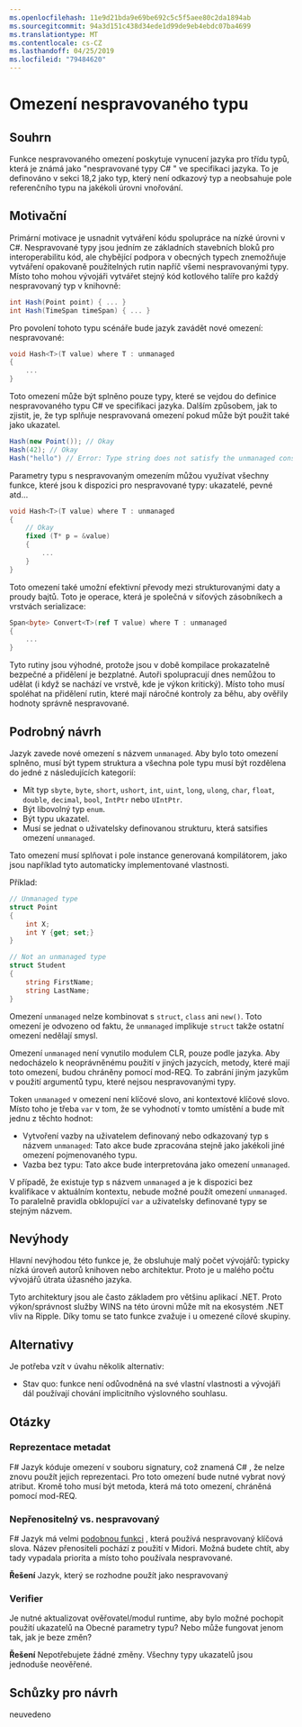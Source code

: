 ```yaml
---
ms.openlocfilehash: 11e9d21bda9e69be692c5c5f5aee80c2da1894ab
ms.sourcegitcommit: 94a3d151c438d34ede1d99de9eb4ebdc07ba4699
ms.translationtype: MT
ms.contentlocale: cs-CZ
ms.lasthandoff: 04/25/2019
ms.locfileid: "79484620"
---
```

# <a name="unmanaged-type-constraint"></a>Omezení nespravovaného typu

## <a name="summary"></a>Souhrn
[summary]: #summary

Funkce nespravovaného omezení poskytuje vynucení jazyka pro třídu typů, která je známá jako "nespravované typy C# " ve specifikaci jazyka.  To je definováno v sekci 18,2 jako typ, který není odkazový typ a neobsahuje pole referenčního typu na jakékoli úrovni vnořování.  

## <a name="motivation"></a>Motivační
[motivation]: #motivation

Primární motivace je usnadnit vytváření kódu spolupráce na nízké úrovni v C#. Nespravované typy jsou jedním ze základních stavebních bloků pro interoperabilitu kód, ale chybějící podpora v obecných typech znemožňuje vytváření opakovaně použitelných rutin napříč všemi nespravovanými typy. Místo toho mohou vývojáři vytvářet stejný kód kotlového talíře pro každý nespravovaný typ v knihovně:

```csharp
int Hash(Point point) { ... } 
int Hash(TimeSpan timeSpan) { ... } 
```

Pro povolení tohoto typu scénáře bude jazyk zavádět nové omezení: nespravované:

```csharp
void Hash<T>(T value) where T : unmanaged
{
    ...
}
```

Toto omezení může být splněno pouze typy, které se vejdou do definice nespravovaného typu C# ve specifikaci jazyka. Dalším způsobem, jak to zjistit, je, že typ splňuje nespravovaná omezení pokud může být použit také jako ukazatel. 

```csharp
Hash(new Point()); // Okay 
Hash(42); // Okay
Hash("hello") // Error: Type string does not satisfy the unmanaged constraint
```

Parametry typu s nespravovaným omezením můžou využívat všechny funkce, které jsou k dispozici pro nespravované typy: ukazatelé, pevné atd... 

```csharp
void Hash<T>(T value) where T : unmanaged
{
    // Okay
    fixed (T* p = &value) 
    { 
        ...
    }
}
```

Toto omezení také umožní efektivní převody mezi strukturovanými daty a proudy bajtů. Toto je operace, která je společná v síťových zásobníkech a vrstvách serializace:

```csharp
Span<byte> Convert<T>(ref T value) where T : unmanaged 
{
    ...
}
```

Tyto rutiny jsou výhodné, protože jsou v době kompilace prokazatelně bezpečné a přidělení je bezplatné.  Autoři spolupracují dnes nemůžou to udělat (i když se nachází ve vrstvě, kde je výkon kritický).  Místo toho musí spoléhat na přidělení rutin, které mají náročné kontroly za běhu, aby ověřily hodnoty správně nespravované.

## <a name="detailed-design"></a>Podrobný návrh
[design]: #detailed-design

Jazyk zavede nové omezení s názvem `unmanaged`. Aby bylo toto omezení splněno, musí být typem struktura a všechna pole typu musí být rozdělena do jedné z následujících kategorií:

- Mít typ `sbyte`, `byte`, `short`, `ushort`, `int`, `uint`, `long`, `ulong`, `char`, `float`, `double`, `decimal`, `bool`, `IntPtr` nebo `UIntPtr`.
- Být libovolný typ `enum`.
- Být typu ukazatel.
- Musí se jednat o uživatelsky definovanou strukturu, která satsifies omezení `unmanaged`.

Tato omezení musí splňovat i pole instance generovaná kompilátorem, jako jsou například tyto automaticky implementované vlastnosti. 

Příklad:

```csharp
// Unmanaged type
struct Point 
{ 
    int X;
    int Y {get; set;}
}

// Not an unmanaged type
struct Student 
{ 
    string FirstName;
    string LastName;
}
``` 

Omezení `unmanaged` nelze kombinovat s `struct`, `class` ani `new()`. Toto omezení je odvozeno od faktu, že `unmanaged` implikuje `struct` takže ostatní omezení nedělají smysl.

Omezení `unmanaged` není vynutilo modulem CLR, pouze podle jazyka. Aby nedocházelo k neoprávněnému použití v jiných jazycích, metody, které mají toto omezení, budou chráněny pomocí mod-REQ. To zabrání jiným jazykům v použití argumentů typu, které nejsou nespravovanými typy.

Token `unmanaged` v omezení není klíčové slovo, ani kontextové klíčové slovo. Místo toho je třeba `var` v tom, že se vyhodnotí v tomto umístění a bude mít jednu z těchto hodnot:

- Vytvoření vazby na uživatelem definovaný nebo odkazovaný typ s názvem `unmanaged`: Tato akce bude zpracována stejně jako jakékoli jiné omezení pojmenovaného typu. 
- Vazba bez typu: Tato akce bude interpretována jako omezení `unmanaged`.

V případě, že existuje typ s názvem `unmanaged` a je k dispozici bez kvalifikace v aktuálním kontextu, nebude možné použít omezení `unmanaged`. To paralelně pravidla obklopující `var` a uživatelsky definované typy se stejným názvem. 

## <a name="drawbacks"></a>Nevýhody
[drawbacks]: #drawbacks

Hlavní nevýhodou této funkce je, že obsluhuje malý počet vývojářů: typicky nízká úroveň autorů knihoven nebo architektur.  Proto je u malého počtu vývojářů útrata úžasného jazyka. 

Tyto architektury jsou ale často základem pro většinu aplikací .NET.  Proto výkon/správnost služby WINS na této úrovni může mít na ekosystém .NET vliv na Ripple.  Díky tomu se tato funkce zvažuje i u omezené cílové skupiny.

## <a name="alternatives"></a>Alternativy
[alternatives]: #alternatives

Je potřeba vzít v úvahu několik alternativ:

- Stav quo: funkce není odůvodněná na své vlastní vlastnosti a vývojáři dál používají chování implicitního výslovného souhlasu.

## <a name="questions"></a>Otázky
[quesions]: #questions

### <a name="metadata-representation"></a>Reprezentace metadat

F# Jazyk kóduje omezení v souboru signatury, což znamená C# , že nelze znovu použít jejich reprezentaci. Pro toto omezení bude nutné vybrat nový atribut. Kromě toho musí být metoda, která má toto omezení, chráněná pomocí mod-REQ.

### <a name="blittable-vs-unmanaged"></a>Nepřenositelný vs. nespravovaný
F# Jazyk má velmi [podobnou funkci](https://docs.microsoft.com/dotnet/articles/fsharp/language-reference/generics/constraints) , která používá nespravovaný klíčová slova. Název přenositeli pochází z použití v Midori.  Možná budete chtít, aby tady vypadala priorita a místo toho používala nespravované. 

**Řešení** Jazyk, který se rozhodne použít jako nespravovaný 

### <a name="verifier"></a>Verifier

Je nutné aktualizovat ověřovatel/modul runtime, aby bylo možné pochopit použití ukazatelů na Obecné parametry typu?  Nebo může fungovat jenom tak, jak je beze změn?

**Řešení** Nepotřebujete žádné změny. Všechny typy ukazatelů jsou jednoduše neověřené. 

## <a name="design-meetings"></a>Schůzky pro návrh

neuvedeno
